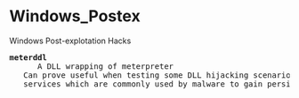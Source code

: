 # Windows_Postex
Windows Post-explotation Hacks
<pre>
<strong>meterddl</strong>
      A DLL wrapping of meterpreter
   Can prove useful when testing some DLL hijacking scenarios. It can also be changed to take advantage of Windows hosted
   services which are commonly used by malware to gain persistence.
</pre>
